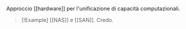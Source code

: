 Approccio [[hardware]] per l'unificazione di capacità computazionali.

> [!Example]
> [[NAS]] e [[SAN]]. Credo.
